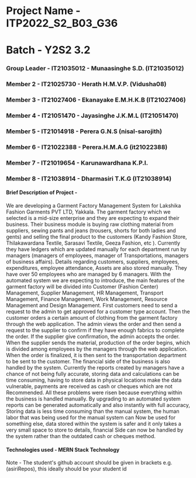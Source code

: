 # Project Name - ITP2022_S2_B03_G36
# Batch - Y2S2 3.2
### Group Leader - IT21035012 - Munaasinghe S.D. (IT21035012)
### Member 2 - IT21025730 - Herath H.M.V.P. (Vidusha08)
### Member 3 - IT21027406 - Ekanayake E.M.H.K.B (IT21027406)
### Member 4 - IT21051470 - Jayasinghe J.K.M.L (IT21051470)
### Member 5 - IT21014918 - Perera G.N.S (nisal-sarojith)
### Member 6 - IT21022388 - Perera.H.M.A.G (it21022388)
### Member 7 - IT21019654 - Karunawardhana K.P.I.
### Member 8 - IT21038914 -  Dharmasiri T.K.G (IT21038914)

#### Brief Description of Project - 

We are developing a Garment Factory Management System for Lakshika Fashion Garments PVT LTD,
Yakkala. The garment factory which we selected is a mid-size enterprise and they are expecting to expand
their business. Their business module is buying raw clothing material from suppliers, sewing pants and jeans
(trousers, shorts for both ladies and gents) and selling the final product to the customers (Kandy Fashion
Store, Thilakawardana Textile, Sarasavi Textile, Geeza Fashion, etc ). Currently they have ledgers which are
updated manually for each department run by managers (managers of employees, manager of
Transportations, managers of business affairs). Details regarding customers, suppliers, employees,
expenditures, employee attendance, Assets are also stored manually. They have over 50 employees who are
managed by 6 managers.
With the automated system we are expecting to introduce, the main features of the garment factory will be
divided into Customer (Fashion Center) Management, Supplier Management, HR Management, Transport
Management, Finance Management, Work Management, Resource Management and Design Management.
First customers need to send a request to the admin to get approved for a customer type account. Then the
customer orders a certain amount of clothing from the garment factory through the web application. The
admin views the order and then send a request to the supplier to confirm if they have enough fabrics
to complete the order. If the supplier give confirmation, the admin accepts the order. When the supplier sends
the material, production of the order begins, which is divided among employees by the managers through the
web application. When the order is finalized, it is then sent to the transportation department to be sent to the
customer. The financial side of the business is also handled by the system. Currently the reports created by
managers have a chance of not being fully accurate, storing data and calculations can be time consuming,
having to store data in physical locations make the data vulnerable, payments are received as cash or cheques
which are not Recommended.
All these problems were risen because everything within the business is handled manually.
By upgrading to an automated system reports can be generated automatically and also instantly with full
accuracy, Storing data is less time consuming than the manual system, the human labor that was being used
for the manual system can Now be used for something else, data stored within the system is safer and it only
takes a very small space to store to details, financial Side can now be handled by the system rather than the
outdated cash or cheques method.

#### Technologies used - MERN Stack Technology

Note - The student's github account should be given in brackets e.g. (asiriRepos), this ideally should be your student id 

